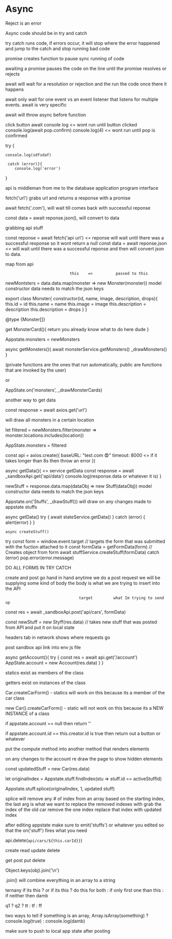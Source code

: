 # Async

Reject is an error

Async code should be in try and catch

try catch runs code, if errors occur, it will stop where the error happened and jump to the catch and stop running bad code

promise creates function to pause sync running of code

awaiting a promise pauses the code on the line until the promise resolves or rejects

await will wait for a resolution or rejection and the run the code once there it happens

await only wait for one event vs an event listener that listens for multiple events. await is very specific

await will throw async before function

click button
await console log <= wont run until button clicked
console.log(await pop.confirm)
console.log(4) <= wont run until pop is confirmed

try {
    
    console.log(sdfsdaf)

     catch (error)}{
        console.log('error')
}

api is middleman from me to the database
application program interface

fetch('url') grabs url and returns a response with a promise

await fetch('.com'), will wait till comes back with successful reponse

const data = await reponse.json(), will convert to data

grabbing api stuff

const reponse = await fetch('api url') <= reponse will wait until there was a successful response so it wont return a null
const data = await reponse.json <= will wait until there was a successful reponse and then will convert json to data.

map from api

                                this    =>          passed to this
newMontsters = data.data.map(monster => new Monster(monster))
model constructor data needs to match the json keys

export class Monster{
    constructor(id, name, image, description, drops){
        this.id = id
        this.name = name
        this.image = image
        this.description = description
        this.description = drops
    }
}

@type {Monster[]}

get MonsterCard(){
    return
    you already know what to do here dude
}

Appstate.monsters = newMonsters

async getMonsters(){
    await monsterService.getMonsters()
    _drawMonsters()
}

(private functions are the ones that run automatically, public are functions that are invoked by the user)

or

AppState.on('monsters', _drawMonsterCards)

another way to get data

const response = await axios.get('url')


will draw all monsters in a certain location

let filtered = newMonsters.filter(monster => monster.locations.includes(location))

AppState.monsters = filtered


const api = axios.create({
    baseURL: "test.com 😨"
    timeout: 8000 <= if it takes longer than 8s then throw an error
})

async getData(){ <= service getData
    const response = await _sandboxApi.get('api/data')
    console.log(response.data or whatever it is)
}

newStuff = response.data.map(dataObj => new Stuff(dataObj))
model constructor data needs to match the json keys

Appstate.on('Stuffs', _drawStuff()) will draw on any changes made to appstate stuffs

async getData()
try {
    await stateService.getData()
} catch (error) {
    alert(error)
    }
}

    async createStuff()
try
const form = window.event.target // targets the form that was submitted with the fuction attached to it
const formData = getFormData(form) // Creates object from form
await stuffService.createStuff(formData)
catch (error)
pop.error(error.message)

DO ALL FORMS IN TRY CATCH

create and post go hand in hand
anytime we do a post request we will be supplying some kind of body
the body is what we are trying to insert into the API


                                    target         what Im trying to send up
const res = await _sandboxApi.post('api/cars', formData)

const newStuff = new Styff(res.data) // takes new stuff that was posted from API and put it on local state

headers tab in network shows where requests go

post sandbox api link into env js file

async getAccount(){
    try {
        const res = await api.get('/account')
        AppState.account = new Account(res.data)
    }
}

statics exist as members of the class

getters exist on instances of the class

Car.createCarForm() - statics will work on this because its a member of the car class

new Car().createCarForm() - static will not work on this because its a NEW INSTANCE of a class

<!-- dynamic rendering -->

if appstate.account == null then return ''

if appstate.account.id == this.creator.id is true then return out a button or whatever

put the compute method into another method that renders elements

on any changes to the account re draw the page to show hidden elements


const updatedStuff = new Car(res.data)

let originalIndex = Appstate.stuff.findIndex(stu => stuff.id == activeStuffId)

Appstate.stuff.splice(originalIndex, 1, updated stuff)

splice will remove any # of index from an array based on the starting index, the last arg is what we want to replace the removed indexes with
grab the index of the old car
remove the one index
replace that index with updated index

after editing appstate make sure to emit('stuffs') or whatever you edited so that the on('stuff') fires what you need

api.delete(`api/cars/${this.carId}}`) 

create read update delete

get post put delete


Object.keys(obj).join('\n')

.join() will combine everything in an array to a string

ternany
if its this ? or if its this ? do this for both : if only first one than this : if neither then damb

q1 ? q2 ? tt : tf : ff

two ways to tell if something is an array, Array.isArray(something) ? console.log(true) : console.log(damb)

make sure to push to local app state after posting